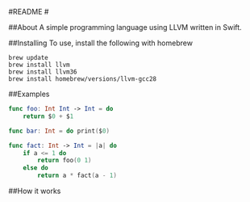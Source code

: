 #README #

##About
A simple programming language using LLVM written in Swift.


##Installing
To use, install the following with homebrew

``` 
brew update
brew install llvm
brew install llvm36
brew install homebrew/versions/llvm-gcc28
``` 

##Examples

```swift
func foo: Int Int -> Int = do
    return $0 + $1

func bar: Int = do print($0)

func fact: Int -> Int = |a| do
    if a <= 1 do
        return foo(0 1)
    else do
        return a * fact(a - 1)
```

##How it works


